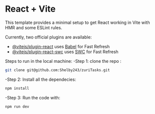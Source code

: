 # React + Vite

This template provides a minimal setup to get React working in Vite with HMR and some ESLint rules.

Currently, two official plugins are available:

- [@vitejs/plugin-react](https://github.com/vitejs/vite-plugin-react/blob/main/packages/plugin-react/README.md) uses [Babel](https://babeljs.io/) for Fast Refresh
- [@vitejs/plugin-react-swc](https://github.com/vitejs/vite-plugin-react-swc) uses [SWC](https://swc.rs/) for Fast Refresh

Steps to run in the local machine:
-Step 1:
clone the repo :

```sh
git clone git@github.com:Shelby243/zuriTasks.git
```

-Step 2:
Install all the dependecies:

```sh
npm install
```

-Step 3:
Run the code with:

```sh
npm run dev
```
